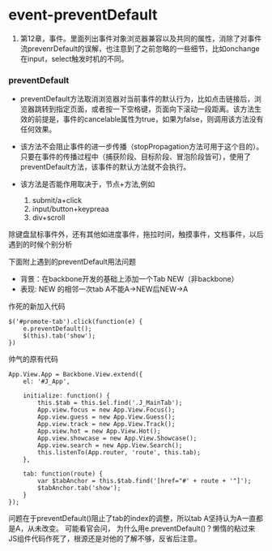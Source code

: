 # event-preventDefault

1. 第12章，事件。里面列出事件对象浏览器兼容以及共同的属性，消除了对事件流prevenrDefault的误解，也注意到了之前忽略的一些细节，比如onchange在input，select触发时机的不同。

### preventDefault

- preventDefault方法取消浏览器对当前事件的默认行为，比如点击链接后，浏览器跳转到指定页面，或者按一下空格键，页面向下滚动一段距离。该方法生效的前提是，事件的cancelable属性为true，如果为false，则调用该方法没有任何效果。

- 该方法不会阻止事件的进一步传播（stopPropagation方法可用于这个目的）。只要在事件的传播过程中（捕获阶段、目标阶段、冒泡阶段皆可），使用了preventDefault方法，该事件的默认方法就不会执行。

- 该方法是否能作用取决于，节点+方法,例如
  1. submit/a+click
  2. input/button+keypreaa
  3. div+scroll
  
 除键盘鼠标事件外，还有其他如进度事件，拖拉时间，触摸事件，文档事件，以后遇到的时候个别分析
 
 
 下面附上遇到的preventDefault用法问题
 - 背景：在backbone开发的基础上添加一个Tab NEW（非backbone）
 - 表现: NEW 的相邻一次tab A不能A->NEW后NEW->A
 
 作死的新加入代码

 	$('#promote-tab').click(function(e) {
        e.preventDefault();
        $(this).tab('show');
    })
    
    
 帅气的原有代码   
 
    App.View.App = Backbone.View.extend({
    	el: '#J_App',
    	
    	initialize: function() {
        	this.$tab = this.$el.find('.J_MainTab');
        	App.view.focus = new App.View.Focus();
        	App.view.guess = new App.View.Guess();
        	App.view.track = new App.View.Track();
        	App.view.hot = new App.View.Hot();
        	App.view.showcase = new App.View.Showcase();
        	App.view.search = new App.View.Search();
        	this.listenTo(App.router, 'route', this.tab);
    	},

    	tab: function(route) {
        	var $tabAnchor = this.$tab.find('[href="#' + route + '"]');
        	$tabAnchor.tab('show');
    	}
    });
    
    
 问题在于preventDefault()阻止了tab的index的调整，所以tab A坚持认为A一直都是A，从未改变。
 可能看官会问， 为什么用e.preventDefault()？懒惰的粘过来JS组件代码作死了，根源还是对他的了解不够，反省后注意。


